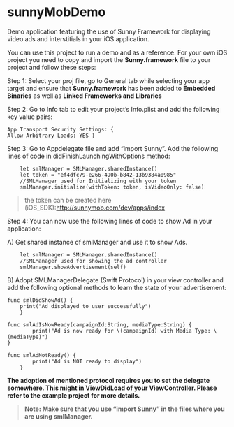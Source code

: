 # sunnyMobDemo
Demo application featuring the use of Sunny Framework for displaying video ads and interstitials in your iOS application. 


You can use this project to run a demo and as a reference. 
For your own iOS project you need to copy and import the **Sunny.framework** file to your project and follow these steps:

Step 1: Select your proj file, go to General tab while selecting your app target and ensure that **Sunny.framework** has been added to **Embedded Binaries** as well as **Linked Frameworks and Libraries**

Step 2: Go to Info tab to edit your project’s Info.plist and add the following key value pairs:

	
	App Transport Security Settings: {
	Allow Arbitrary Loads: YES }
	

Step 3: Go to Appdelegate file and add “import Sunny”. Add the following lines of code in didFinishLaunchingWithOptions method:
        
        
        let smlManager = SMLManager.sharedInstance()
        let token = "ef4dfc79-e266-490b-b842-13b9384a0985"
        //SMLManager used for Initializing with your token
        smlManager.initialize(withToken: token, isVideoOnly: false)
        
        
 > the token can be created here (iOS_SDK):http://sunnymob.com/dev/apps/index
 
  Step 4: You can now use the following lines of code to show Ad in your application:
  
  A) Get shared instance of smlManager and use it to show Ads.
  
    	let smlManager = SMLManager.sharedInstance()
        //SMLManager used for showing the ad controller
        smlManager.showAdvertisement(self)
        
        
  B) Adopt SMLManagerDelegate (Swift Protocol) in your view controller and add the following optional methods to learn the state of your advertisement:
  	
	func smlDidShowAd() {
        print("Ad displayed to user successfully")
    	}
    
	func smlAdIsNowReady(campaignId:String, mediaType:String) {
        	print("Ad is now ready for \(campaignId) with Media Type: \(mediaType)")
	}
    
	func smlAdNotReady() {
	        print("Ad is NOT ready to display")
    	}
        

**The adoption of mentioned protocol requires you to set the delegate somewhere. This might in ViewDidLoad of your ViewController. Please refer to the example project for more details.**

> **Note: Make sure that you use “import Sunny” in the files where you are using smlManager.**
